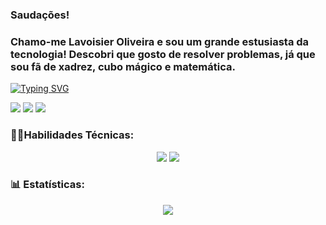 ### Saudações!
### Chamo-me Lavoisier Oliveira e sou um grande estusiasta da tecnologia! Descobri que gosto de resolver problemas, já que sou fã de xadrez, cubo mágico e matemática.

[![Typing SVG](https://readme-typing-svg.herokuapp.com?font=Fira+Code&weight=600&size=40&duration=1799&pause=800&vCenter=true&multiline=true&random=false&width=1200&height=120&lines=Estudante+de+Ci%C3%AAncia+da+Computa%C3%A7%C3%A3o;Estudante+de+An%C3%A1lise+e+Desenvolvimento+de+Sistemas)](#)

<div>
<a href = "mailto:contato@loc.lavoisier@gmail.com" target="_blank"><img loading="lazy" src="https://img.shields.io/badge/Gmail-D14836?style=for-the-badge&logo=gmail&logoColor=white" target="_blank"></a>
<a href="https://www.linkedin.com/in/lavoisier-oliveira/" target="_blank"><img loading="lazy" src="https://img.shields.io/badge/-LinkedIn-%230077B5?style=for-the-badge&logo=linkedin&logoColor=white" target="_blank"></a>
<a href="https://www.instagram.com/lavoisier__oliveira/" target="_blank"><img loading="lazy" src="https://img.shields.io/badge/-Instagram-%23E4405F?style=for-the-badge&logo=instagram&logoColor=white" target="_blank"></a>
</div>

### 🤹‍♂️Habilidades Técnicas:

<div align="center">
  <img src="https://skillicons.dev/icons?i=git,c,cpp,html,css,js,py,java,github,flutter,anaconda,figma,vscode,obsidian" />
  <img src="https://steemitimages.com/DQmZCo76MUSeg8WNYUqr9UMGig3kufJWfENY337KfSbpoJC/miau.gif" />
</div>

<div align="center">
  <a href="#">
    
  </a>
</div>

### 📊 Estatísticas:

<div align="center">
  <a href="#">
    <img src="https://github-readme-streak-stats.herokuapp.com/?user=Lavoisier-Oliveira&theme=react&hide_border=true" />
  </a>
</div>

